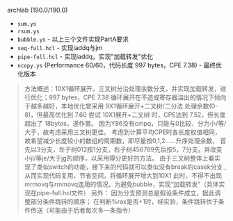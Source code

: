 archlab (190.0/190.0)

* `sum.ys`
* `rsum.ys`
* `bubble.ys` - 以上三个文件实现PartA要求
* `seq-full.hcl` - 实现iaddq与jm
* `pipe-full.hcl` - 实现iaddq，实现"加载转发"优化
* `ncopy.ys` (Performance 60/60，代码长度 997 bytes，CPE 7.38) - 最终优化版本

> 方法概述：10X1循环展开，三叉树分治处理余数分支，并实现加载转发，进行优化；997 bytes，CPE 7.38 
> 循环展开在不造成寄存器溢出的情况下倾向于越多越好，本地优化曾采用 9X1循环展开+二叉树/二分法 处理余数(0-8)，但最高优化到 7.60
> 尝试 10X1展开+二叉树 时，CPE达到 7.52，但长度超出了 18bytes，遂作罢。
> 因为Y86没有cmpq，只能与0比较，分为小/等/大于，故考虑采用三叉树更佳。
> 考虑到计算平均CPE时各长度权值相同，故希望减少长度较小的数组的周期数，即尽量按0,1,2……升序处理余数，
> 首先以3分支，左子树012按1分支，右子树456789先后按5，7分支。并改变小jl/等je/大于jg的顺序，以采用得分更好的方法。
> 由于三叉树整体上看实现了类似switch的功能，接下来的代码就可以类似没有break的casek分支 ,
> 从而实现代码复用，节省空间，将循环展开增大到10X1
> 此时，不得不出现mrmovq与rmmovq连用的情况。为避免bubble，实现“加载转发”（具体实现在pipe-full.hcl文件）
> 另外：
> 因为分支预测总是假设条件成立，据此调整部分条件跳转的顺序；
> 在判断%rax是否+1时，经实验，条件跳转优于条件传送（可能由于后者每次多一条指令）
